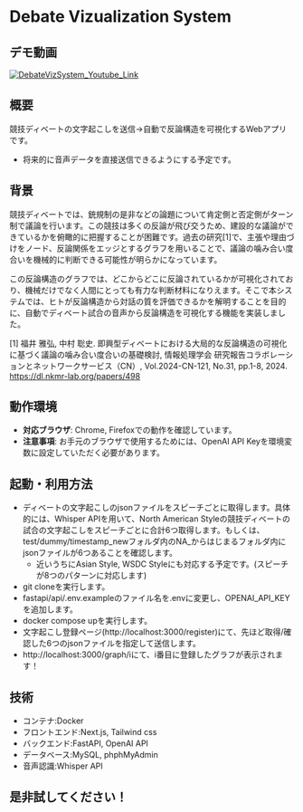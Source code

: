 # Debate Vizualization System

## デモ動画

[![DebateVizSystem_Youtube_Link](https://github.com/user-attachments/assets/06283ef3-4071-4a8b-96ef-449d2e996478)](https://youtu.be/ybbw3yxqi90)

## 概要

競技ディベートの文字起こしを送信→自動で反論構造を可視化するWebアプリです。
- 将来的に音声データを直接送信できるようにする予定です。

## 背景

競技ディベートでは、銃規制の是非などの論題について肯定側と否定側がターン制で議論を行います。この競技は多くの反論が飛び交うため、建設的な議論ができているかを俯瞰的に把握することが困難です。過去の研究[1]で、主張や理由づけをノード、反論関係をエッジとするグラフを用いることで、議論の噛み合い度合いを機械的に判断できる可能性が明らかになっています。

この反論構造のグラフでは、どこからどこに反論されているかが可視化されており、機械だけでなく人間にとっても有力な判断材料になりえます。そこで本システムでは、ヒトが反論構造から対話の質を評価できるかを解明することを目的に、自動でディベート試合の音声から反論構造を可視化する機能を実装しました。

[1] 福井 雅弘, 中村 聡史. 即興型ディベートにおける大局的な反論構造の可視化に基づく議論の噛み合い度合いの基礎検討, 情報処理学会 研究報告コラボレーションとネットワークサービス（CN）, Vol.2024-CN-121, No.31, pp.1-8, 2024. https://dl.nkmr-lab.org/papers/498

## 動作環境

- **対応ブラウザ**: Chrome, Firefoxでの動作を確認しています。
- **注意事項**: お手元のブラウザで使用するためには、OpenAI API Keyを環境変数に設定していただく必要があります。

## 起動・利用方法

- ディベートの文字起こしのjsonファイルをスピーチごとに取得します。具体的には、Whisper APIを用いて、North American Styleの競技ディベートの試合の文字起こしをスピーチごとに合計6つ取得します。もしくは、test/dummy/timestamp_newフォルダ内のNA_からはじまるフォルダ内にjsonファイルが6つあることを確認します。
  - 近いうちにAsian Style, WSDC Styleにも対応する予定です。(スピーチが8つのパターンに対応します)
- git cloneを実行します。
- fastapi/api/.env.exampleのファイル名を.envに変更し、OPENAI_API_KEYを追加します。
- docker compose upを実行します。
- 文字起こし登録ページ(http://localhost:3000/register)にて、先ほど取得/確認した6つのjsonファイルを指定して送信します。
- http://localhost:3000/graph/iにて、i番目に登録したグラフが表示されます！

## 技術
- コンテナ:Docker
- フロントエンド:Next.js, Tailwind css
- バックエンド:FastAPI, OpenAI API
- データベース:MySQL, phphMyAdmin
- 音声認識:Whisper API

## 是非試してください！
